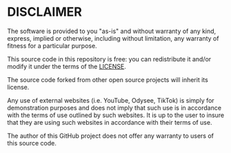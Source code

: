 # DISCLAIMER
The software is provided to you "as-is" and without warranty of any kind, express, 
implied or otherwise, including without limitation, any warranty of fitness for a 
particular purpose.

This source code in this repository is free: you can redistribute it and/or modify it under
the terms of the [LICENSE](LICENSE).

The source code forked from other open source projects will inherit its license.

Any use of external websites (i.e. YouTube, Odysee, TikTok) is simply for demonstration
purposes and does not imply that such use is in accordance with the terms of use outlined
by such websites.  It is up to the user to insure that they are using such websites in
accordance with their terms of use.

The author of this GitHub project does not offer any warranty to users of this source code.
